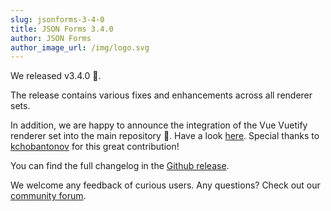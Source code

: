 ```yaml
---
slug: jsonforms-3-4-0
title: JSON Forms 3.4.0
author: JSON Forms
author_image_url: /img/logo.svg
---
```

We released v3.4.0 🎉.

The release contains various fixes and enhancements across all renderer sets.

In addition, we are happy to announce the integration of the Vue Vuetify renderer set into the main repository 🎉.
Have a look [here](https://github.com/eclipsesource/jsonforms/tree/master/packages/vue-vuetify).
Special thanks to [kchobantonov](https://github.com/kchobantonov) for this great contribution!

You can find the full changelog in the [Github release](https://github.com/eclipsesource/jsonforms/releases/tag/v3.4.0).

We welcome any feedback of curious users. Any questions? Check out our [community forum](http://jsonforms.discourse.group).
